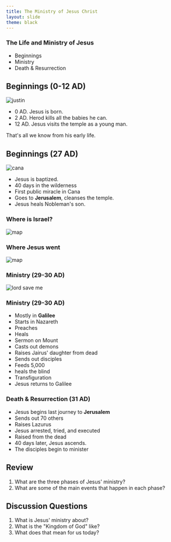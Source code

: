 ```yaml
---
title: The Ministry of Jesus Christ
layout: slide
theme: black
---
```


<section data-background="http://www.keithbuhler.com/images/background-morality.svg"><!--Intro begin-->
<section data-background="http://cdn.shopify.com/s/files/1/1136/4188/products/Orthodox_icon_of_Jesus_Christ_Pantocrator_24_grande.jpeg?v=1467724172" data-markdown><!--Intro Splash begin-->

# The Life and Ministry of Jesus 

- Beginnings
- Ministry
- Death & Resurrection

</section> <!--Intro Splash end-->
<section data-markdown>  <!--Overview Begin-->







</section><!--Overview end-->
<section data-background="https://dg.imgix.net/the-horror-of-crucifixion-jlnstoeb-en/landscape/the-horror-of-crucifixion-jlnstoeb.jpg?ts=1491334937&ixlib=rails-2.1.4&w=700&h=394&dpr=2&ch=Width%2CDPR&auto=format%2Ccompress&fit=min" data-markdown>


</section><!--Overview end-->
<section data-markdown>

## Beginnings (0-12 AD)

![justin](https://tomperna.files.wordpress.com/2016/12/birth-of-jesus-christ-icon.jpg)

* 0 AD. Jesus is born.
* 2 AD. Herod kills all the babies he can.
* 12 AD. Jesus visits the temple as a young man.

That's all we know from his early life.


</section><section data-markdown>

## Beginnings (27 AD)

![cana](https://upload.wikimedia.org/wikipedia/commons/0/08/Jan_Cossiers_-_The_wedding_at_Cana%2C_Jesus_blesses_the_water.jpg)

* Jesus is baptized. 
* 40 days in the wilderness
* First public miracle in Cana
* Goes to **Jerusalem**, cleanses the temple. 
* Jesus heals Nobleman's son. 


</section><section data-markdown>

### Where is Israel?

![map](https://kevingdrendel.files.wordpress.com/2014/12/6f3f8-romanempire.jpg)

</section><section data-markdown>

### Where Jesus went

![map](http://keithbuhler.com/images/matthew_jesus_in_galilee.jpg)

</section><section data-markdown>


### Ministry (29-30 AD)


![lord save me](https://i.pinimg.com/originals/c7/03/b3/c703b3865a55e6498ca739e7d8b4164e.jpg)

</section><section data-markdown>

### Ministry (29-30 AD)

- Mostly in **Galilee**
- Starts in Nazareth
- Preaches
- Heals
- Sermon on Mount 
- Casts out demons
- Raises Jairus' daughter from dead
- Sends out disciples
- Feeds 5,000 
- heals the blind
- Transfiguration
- Jesus returns to Galilee



</section><section data-markdown>

### Death & Resurrection (31 AD)

- Jesus begins last journey to **Jerusalem**
- Sends out 70 others
- Raises Lazurus
- Jesus arrested, tried, and executed
- Raised from the dead
- 40 days later, Jesus ascends.
- The disciples begin to minister

</section><section data-markdown>

## Review

1. What are the three phases of Jesus' ministry? 
2. What are some of the main events that happen in each phase? 



</section><section data-background="https://745515a37222097b0902-74ef300a2b2b2d9e236c9459912aaf20.ssl.cf2.rackcdn.com/fe4b0820da4077b54ee4de5f6d2abcd9.jpeg" data-markdown >


## Discussion Questions

1. What is Jesus' ministry about?
2. What is the "Kingdom of God" like? 
3. What does that mean for us today? 


</section>  
</section><!--Discussion of faith and reason-->
